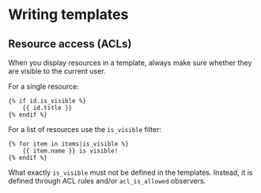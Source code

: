 Writing templates
=================

Resource access (ACLs)
----------------------

When you display resources in a template, always make sure whether they are
visible to the current user.

For a single resource:

```dtl
{% if id.is_visible %}
    {{ id.title }}
{% endif %}
```

For a list of resources use the `is_visible` filter:

```dtl
{% for item in items|is_visible %}
    {{ item.name }} is visible!
{% endif %}
```

What exactly `is_visible` must not be defined in the templates. Instead, it is
defined through ACL rules and/or `acl_is_allowed` observers.
